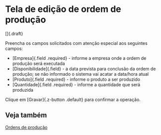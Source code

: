 # Tela de edição de ordem de produção

[]{.draft}

Preencha os campos solicitados com atenção especial aos seguintes campos:

* [Empresa]{.field .required} - informe a empresa onde a ordem de produção será executada
* [Disponibilidade]{.field} - a data prevista para conclusão da ordem de produção; se não informado o sistema vai acatar a data/hora atual
* [Produto]{.field .required} - informe o produto a ser produzido
* [Quantidade]{.field .required} - informe a quantidade que será produzida

Clique em [Gravar]{.z-button .default} para confirmar a operação.

## Veja também

[Ordens de produção](productionOrder)